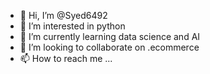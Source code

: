 - 👋 Hi, I’m @Syed6492
- 👀 I’m interested in python
- 🌱 I’m currently learning data science and AI
- 💞️ I’m looking to collaborate on .ecommerce 
- 📫 How to reach me ...

<!---
Syed6492/Syed6492 is a ✨ special ✨ repository because its `README.md` (this file) appears on your GitHub profile.
You can click the Preview link to take a look at your changes.
--->
